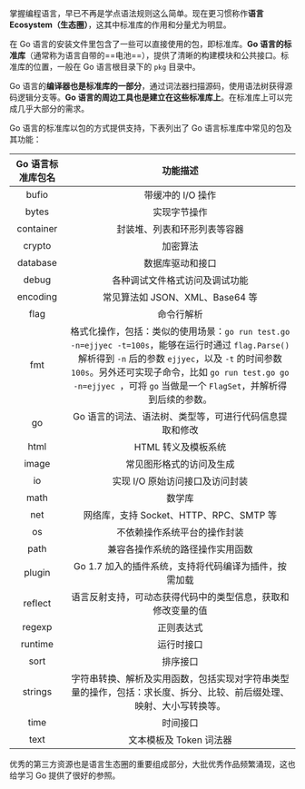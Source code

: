掌握编程语言，早已不再是学点语法规则这么简单。现在更习惯称作**语言 Ecosystem（生态圈）**，这其中标准库的作用和分量尤为明显。

在 Go 语言的安装文件里包含了一些可以直接使用的包，即标准库。**Go 语言的标准库**（通常称为语言自带的==电池==），提供了清晰的构建模块和公共接口。标准库的位置，一般在 Go 语言根目录下的 `pkg` 目录中。

Go 语言的**编译器也是标准库的一部分**，通过词法器扫描源码，使用语法树获得源码逻辑分支等。**Go 语言的周边工具也是建立在这些标准库上**。在标准库上可以完成几乎大部分的需求。

Go 语言的标准库以包的方式提供支持，下表列出了 Go 语言标准库中常见的包及其功能：

| Go 语言标准库包名 |                           功能描述                           |
| :---------------: | :----------------------------------------------------------: |
|       bufio       |                      带缓冲的 I/O 操作                       |
|       bytes       |                         实现字节操作                         |
|     container     |                 封装堆、列表和环形列表等容器                 |
|      crypto       |                           加密算法                           |
|     database      |                       数据库驱动和接口                       |
|       debug       |                各种调试文件格式访问及调试功能                |
|     encoding      |               常见算法如 JSON、XML、Base64 等                |
|       flag        |                          命令行解析                          |
|        fmt        | 格式化操作，包括：类似的使用场景：`go run test.go -n=ejjyec -t=100s`，能够在运行时通过 `flag.Parse()` 解析得到 `-n` 后的参数 `ejjyec`，以及 `-t` 的时间参数 `100s`。另外还可实现子命令，比如 `go run test.go go -n=ejjyec `，可将 `go` 当做是一个 `FlagSet`，并解析得到后续的参数。 |
|        go         |   Go 语言的词法、语法树、类型等，可进行代码信息提取和修改    |
|       html        |                     HTML 转义及模板系统                      |
|       image       |                   常见图形格式的访问及生成                   |
|        io         |               实现 I/O 原始访问接口及访问封装                |
|       math        |                            数学库                            |
|        net        |           网络库，支持 Socket、HTTP、RPC、SMTP 等            |
|        os         |                 不依赖操作系统平台的操作封装                 |
|       path        |               兼容各操作系统的路径操作实用函数               |
|      plugin       |    Go 1.7 加入的插件系统，支持将代码编译为插件，按需加载     |
|      reflect      | 语言反射支持，可动态获得代码中的类型信息，获取和修改变量的值 |
|      regexp       |                          正则表达式                          |
|      runtime      |                          运行时接口                          |
|       sort        |                           排序接口                           |
|      strings      | 字符串转换、解析及实用函数，包括实现对字符串类型量的操作，包括：求长度、拆分、比较、前后缀处理、映射、大小写转换等。 |
|       time        |                           时间接口                           |
|       text        |                   文本模板及 Token 词法器                    |

优秀的第三方资源也是语言生态圈的重要组成部分，大批优秀作品频繁涌现，这也给学习 Go 提供了很好的参照。
